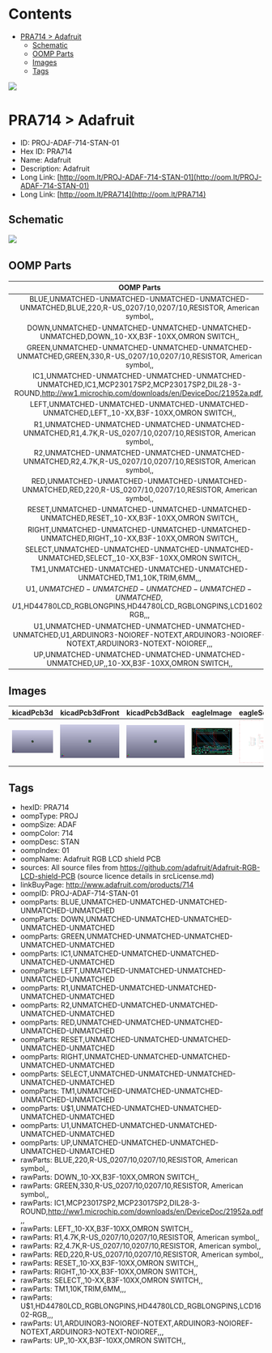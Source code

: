 



Contents
========

* [PRA714 > Adafruit](#pra714--adafruit)
	* [Schematic](#schematic)
	* [OOMP Parts](#oomp-parts)
	* [Images](#images)
	* [Tags](#tags)
  
![][im]
# PRA714 > Adafruit

- ID: PROJ-ADAF-714-STAN-01
- Hex ID: PRA714
- Name: Adafruit
- Description: Adafruit
- Long Link: [http://oom.lt/PROJ-ADAF-714-STAN-01](http://oom.lt/PROJ-ADAF-714-STAN-01)
- Long Link: [http://oom.lt/PRA714](http://oom.lt/PRA714)

## Schematic
  
![][schem]
## OOMP Parts
  

|OOMP Parts|
| :---: |
|BLUE,UNMATCHED-UNMATCHED-UNMATCHED-UNMATCHED-UNMATCHED,BLUE,220,R-US_0207/10,0207/10,RESISTOR, American symbol,,|
|DOWN,UNMATCHED-UNMATCHED-UNMATCHED-UNMATCHED-UNMATCHED,DOWN,,10-XX,B3F-10XX,OMRON SWITCH,,|
|GREEN,UNMATCHED-UNMATCHED-UNMATCHED-UNMATCHED-UNMATCHED,GREEN,330,R-US_0207/10,0207/10,RESISTOR, American symbol,,|
|IC1,UNMATCHED-UNMATCHED-UNMATCHED-UNMATCHED-UNMATCHED,IC1,MCP23017SP2,MCP23017SP2,DIL28-3-ROUND,http://ww1.microchip.com/downloads/en/DeviceDoc/21952a.pdf,,|
|LEFT,UNMATCHED-UNMATCHED-UNMATCHED-UNMATCHED-UNMATCHED,LEFT,,10-XX,B3F-10XX,OMRON SWITCH,,|
|R1,UNMATCHED-UNMATCHED-UNMATCHED-UNMATCHED-UNMATCHED,R1,4.7K,R-US_0207/10,0207/10,RESISTOR, American symbol,,|
|R2,UNMATCHED-UNMATCHED-UNMATCHED-UNMATCHED-UNMATCHED,R2,4.7K,R-US_0207/10,0207/10,RESISTOR, American symbol,,|
|RED,UNMATCHED-UNMATCHED-UNMATCHED-UNMATCHED-UNMATCHED,RED,220,R-US_0207/10,0207/10,RESISTOR, American symbol,,|
|RESET,UNMATCHED-UNMATCHED-UNMATCHED-UNMATCHED-UNMATCHED,RESET,,10-XX,B3F-10XX,OMRON SWITCH,,|
|RIGHT,UNMATCHED-UNMATCHED-UNMATCHED-UNMATCHED-UNMATCHED,RIGHT,,10-XX,B3F-10XX,OMRON SWITCH,,|
|SELECT,UNMATCHED-UNMATCHED-UNMATCHED-UNMATCHED-UNMATCHED,SELECT,,10-XX,B3F-10XX,OMRON SWITCH,,|
|TM1,UNMATCHED-UNMATCHED-UNMATCHED-UNMATCHED-UNMATCHED,TM1,10K,TRIM,6MM,,,|
|U$1,UNMATCHED-UNMATCHED-UNMATCHED-UNMATCHED-UNMATCHED,U$1,HD44780LCD_RGBLONGPINS,HD44780LCD_RGBLONGPINS,LCD1602-RGB,,,|
|U1,UNMATCHED-UNMATCHED-UNMATCHED-UNMATCHED-UNMATCHED,U1,ARDUINOR3-NOIOREF-NOTEXT,ARDUINOR3-NOIOREF-NOTEXT,ARDUINOR3-NOTEXT-NOIOREF,,,|
|UP,UNMATCHED-UNMATCHED-UNMATCHED-UNMATCHED-UNMATCHED,UP,,10-XX,B3F-10XX,OMRON SWITCH,,|

## Images
  
  

|kicadPcb3d|kicadPcb3dFront|kicadPcb3dBack|eagleImage|eagleSchemImage|
| :---: | :---: | :---: | :---: | :---: |
|[![kicadPcb3d](kicadPcb3d_140.png)](kicadPcb3d.png)|[![kicadPcb3dFront](kicadPcb3dFront_140.png)](kicadPcb3dFront.png)|[![kicadPcb3dBack](kicadPcb3dBack_140.png)](kicadPcb3dBack.png)|[![eagleImage](eagleImage_140.png)](eagleImage.png)|[![eagleSchemImage](eagleSchemImage_140.png)](eagleSchemImage.png)|

## Tags

- hexID: PRA714
- oompType: PROJ
- oompSize: ADAF
- oompColor: 714
- oompDesc: STAN
- oompIndex: 01
- oompName: Adafruit RGB LCD shield PCB
- sources: All source files from https://github.com/adafruit/Adafruit-RGB-LCD-shield-PCB (source licence details in srcLicense.md)
- linkBuyPage: http://www.adafruit.com/products/714
- oompID: PROJ-ADAF-714-STAN-01
- oompParts: BLUE,UNMATCHED-UNMATCHED-UNMATCHED-UNMATCHED-UNMATCHED
- oompParts: DOWN,UNMATCHED-UNMATCHED-UNMATCHED-UNMATCHED-UNMATCHED
- oompParts: GREEN,UNMATCHED-UNMATCHED-UNMATCHED-UNMATCHED-UNMATCHED
- oompParts: IC1,UNMATCHED-UNMATCHED-UNMATCHED-UNMATCHED-UNMATCHED
- oompParts: LEFT,UNMATCHED-UNMATCHED-UNMATCHED-UNMATCHED-UNMATCHED
- oompParts: R1,UNMATCHED-UNMATCHED-UNMATCHED-UNMATCHED-UNMATCHED
- oompParts: R2,UNMATCHED-UNMATCHED-UNMATCHED-UNMATCHED-UNMATCHED
- oompParts: RED,UNMATCHED-UNMATCHED-UNMATCHED-UNMATCHED-UNMATCHED
- oompParts: RESET,UNMATCHED-UNMATCHED-UNMATCHED-UNMATCHED-UNMATCHED
- oompParts: RIGHT,UNMATCHED-UNMATCHED-UNMATCHED-UNMATCHED-UNMATCHED
- oompParts: SELECT,UNMATCHED-UNMATCHED-UNMATCHED-UNMATCHED-UNMATCHED
- oompParts: TM1,UNMATCHED-UNMATCHED-UNMATCHED-UNMATCHED-UNMATCHED
- oompParts: U$1,UNMATCHED-UNMATCHED-UNMATCHED-UNMATCHED-UNMATCHED
- oompParts: U1,UNMATCHED-UNMATCHED-UNMATCHED-UNMATCHED-UNMATCHED
- oompParts: UP,UNMATCHED-UNMATCHED-UNMATCHED-UNMATCHED-UNMATCHED
- rawParts: BLUE,220,R-US_0207/10,0207/10,RESISTOR, American symbol,,
- rawParts: DOWN,,10-XX,B3F-10XX,OMRON SWITCH,,
- rawParts: GREEN,330,R-US_0207/10,0207/10,RESISTOR, American symbol,,
- rawParts: IC1,MCP23017SP2,MCP23017SP2,DIL28-3-ROUND,http://ww1.microchip.com/downloads/en/DeviceDoc/21952a.pdf,,
- rawParts: LEFT,,10-XX,B3F-10XX,OMRON SWITCH,,
- rawParts: R1,4.7K,R-US_0207/10,0207/10,RESISTOR, American symbol,,
- rawParts: R2,4.7K,R-US_0207/10,0207/10,RESISTOR, American symbol,,
- rawParts: RED,220,R-US_0207/10,0207/10,RESISTOR, American symbol,,
- rawParts: RESET,,10-XX,B3F-10XX,OMRON SWITCH,,
- rawParts: RIGHT,,10-XX,B3F-10XX,OMRON SWITCH,,
- rawParts: SELECT,,10-XX,B3F-10XX,OMRON SWITCH,,
- rawParts: TM1,10K,TRIM,6MM,,,
- rawParts: U$1,HD44780LCD_RGBLONGPINS,HD44780LCD_RGBLONGPINS,LCD1602-RGB,,,
- rawParts: U1,ARDUINOR3-NOIOREF-NOTEXT,ARDUINOR3-NOIOREF-NOTEXT,ARDUINOR3-NOTEXT-NOIOREF,,,
- rawParts: UP,,10-XX,B3F-10XX,OMRON SWITCH,,



[im]: kicadPcb3d_450.png
[schem]: eagleSchemImage.png
